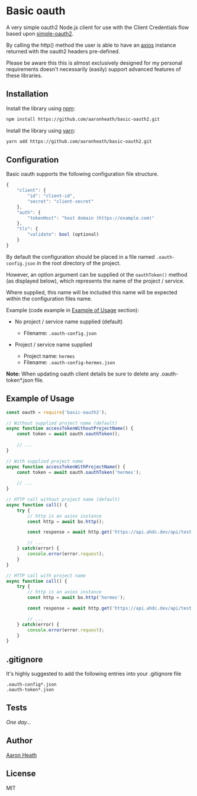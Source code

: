 # Basic oauth

A very simple oauth2 Node.js client for use with the Client Credentials flow based upon [simple-oauth2](https://github.com/lelylan/simple-oauth2).

By calling the http() method the user is able to have an [axios](https://github.com/axios/axios) instance returned with the oauth2 headers pre-defined.

Please be aware this this is almost exclusively designed for my personal requirements doesn't necessarily (easily) support advanced features of these libraries.

## Installation

Install the library using [npm](http://npmjs.org/):

```bash
npm install https://github.com/aaronheath/basic-oauth2.git
```

Install the library using [yarn](https://yarnpkg.com/):

```bash
yarn add https://github.com/aaronheath/basic-oauth2.git
```

## Configuration

Basic oauth supports the following configuration file structure.

```javascript
{
    "client": {
        "id": "client-id",
        "secret": "client-secret"
    },
    "auth": {
        "tokenHost": "host domain (https://example.com)"
    },
    "tls": {
        "validate": bool (optional)
    }
}
```

By default the configuration should be placed in a file named `.oauth-config.json` in the root directory of the project.

However, an option argument can be supplied ot the `oauthToken()` method (as displayed below), which represents the name of the project / service.

Where supplied, this name will be included this name will be expected within the configuration files name.

Example (code example in [Example of Usage](#example-of-usage) section):

* No project / service name supplied (default)
  * Filename: `.oauth-config.json`

* Project / service name supplied
  * Project name: `hermes`
  * Filename: `.oauth-config-hermes.json`
  
**Note:** When updating oauth client details be sure to delete any .oauth-token*.json file.

## Example of Usage

```javascript
const oauth = require('basic-oauth2');

// Without supplied project name (default)
async function accessTokenWithoutProjectName() {
    const token = await oauth.oauthToken();
    
    // ...
}

// With supplied project name
async function accessTokenWithProjectName() {
    const token = await oauth.oauthToken('hermes');
    
    // ...
}

// HTTP call without project name (default)
async function call() {
    try {
        // http is an axios instance
        const http = await bo.http();

        const response = await http.get('https://api.ahdc.dev/api/test');

        // ...
    } catch(error) {
        console.error(error.request);
    }
}

// HTTP call with project name
async function call() {
    try {
        // http is an axios instance
        const http = await bo.http('hermes');

        const response = await http.get('https://api.ahdc.dev/api/test');

        // ...
    } catch(error) {
        console.error(error.request);
    }
}
```

## .gitignore

It's highly suggested to add the following entries into your .gitignore file

```
.oauth-config*.json
.oauth-token*.json
```

## Tests

*One day...*

## Author

[Aaron Heath](https://aaronheath.com)

## License

MIT